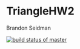 # TriangleHW2

Brandon Seidman

[![build status of master](https://travis-ci.org/Brandon-Seidman/TriangleHW2.svg?branch=master)](https://travis-ci.org/Brandon-Seidman/TriangleHW2)
